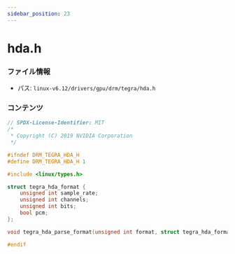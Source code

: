 ```yaml
---
sidebar_position: 23
---
```

# hda.h

### ファイル情報

- パス: `linux-v6.12/drivers/gpu/drm/tegra/hda.h`

### コンテンツ

```h
// SPDX-License-Identifier: MIT
/*
 * Copyright (C) 2019 NVIDIA Corporation
 */

#ifndef DRM_TEGRA_HDA_H
#define DRM_TEGRA_HDA_H 1

#include <linux/types.h>

struct tegra_hda_format {
	unsigned int sample_rate;
	unsigned int channels;
	unsigned int bits;
	bool pcm;
};

void tegra_hda_parse_format(unsigned int format, struct tegra_hda_format *fmt);

#endif

```
